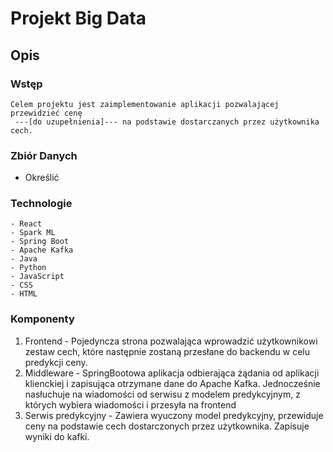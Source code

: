 # Projekt Big Data

## Opis

### Wstęp
    Celem projektu jest zaimplementowanie aplikacji pozwalającej przewidzieć cenę
     ---[do uzupełnienia]--- na podstawie dostarczanych przez użytkownika cech.

### Zbiór Danych

- Określić

### Technologie
    - React
    - Spark ML
    - Spring Boot
    - Apache Kafka
    - Java
    - Python
    - JavaScript
    - CSS
    - HTML

### Komponenty

1. Frontend - Pojedyncza strona pozwalająca wprowadzić użytkownikowi zestaw cech, które następnie zostaną przesłane do backendu w celu predykcji ceny.
2. Middleware - SpringBootowa aplikacja odbierająca żądania od aplikacji klienckiej i zapisująca otrzymane dane do Apache Kafka. Jednocześnie nasłuchuje na wiadomości 
od serwisu z modelem predykcyjnym, z których wybiera wiadomości i przesyła na frontend
3. Serwis predykcyjny - Zawiera wyuczony model predykcyjny, przewiduje ceny na podstawie cech dostarczonych przez użytkownika. Zapisuje wyniki do kafki.